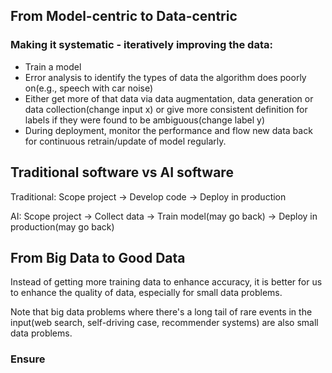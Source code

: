 ## From Model-centric to Data-centric
### Making it systematic - iteratively improving the data:
* Train a model
* Error analysis to identify the types of data the algorithm does poorly on(e.g., speech with car noise)
* Either get more of that data via data augmentation, data generation or data collection(change input x) or give more consistent definition for labels if they were found to be ambiguous(change label y)
* During deployment, monitor the performance and flow new data back for continuous retrain/update of model regularly.

## Traditional software vs AI software
Traditional: Scope project -> Develop code -> Deploy in production

AI: Scope project -> Collect data -> Train model(may go back) -> Deploy in production(may go back)

## From Big Data to Good Data
Instead of getting more training data to enhance accuracy, it is better for us to enhance the quality of data, especially for small data problems.

Note that big data problems where there's a long tail of rare events in the input(web search, self-driving case, recommender systems) are also small data problems.

### Ensure
